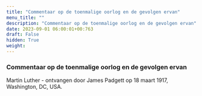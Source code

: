 ```yaml
---
title: "Commentaar op de toenmalige oorlog en de gevolgen ervan"
menu_title: ""
description: "Commentaar op de toenmalige oorlog en de gevolgen ervan"
date: 2023-09-01 06:00:01+00:763
draft: False
hidden: True
weight:
---
```

### Commentaar op de toenmalige oorlog en de gevolgen ervan

Martin Luther - ontvangen door James Padgett op 18 maart 1917, Washington, DC, USA.
